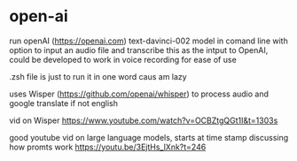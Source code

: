 # open-ai

run openAI (https://openai.com) text-davinci-002 model in comand line with option to input an audio file and transcribe this as the intput to OpenAI, could be developed to work in voice recording for ease of use

.zsh file is just to run it in one word caus am lazy

uses Wisper (https://github.com/openai/whisper) to process audio and google translate if not english

vid on Wisper
https://www.youtube.com/watch?v=OCBZtgQGt1I&t=1303s

good youtube vid on large language models, starts at time stamp discussing how promts work
https://youtu.be/3EjtHs_lXnk?t=246
